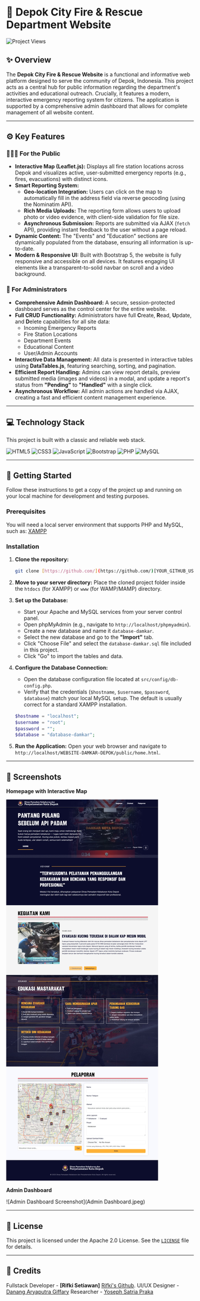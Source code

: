 # 🚒 Depok City Fire & Rescue Department Website

<img src="https://komarev.com/ghpvc/?username=[YOUR_GITHUB_USERNAME]&label=Project%20Views&color=DC3545&style=flat" alt="Project Views"/>

## ✨ Overview

The **Depok City Fire & Rescue Website** is a functional and informative web platform designed to serve the community of Depok, Indonesia. This project acts as a central hub for public information regarding the department's activities and educational outreach. Crucially, it features a modern, interactive emergency reporting system for citizens. The application is supported by a comprehensive admin dashboard that allows for complete management of all website content.

---

## ⚙️ Key Features

### 👨‍👩‍👧 For the Public

* **Interactive Map (Leaflet.js):** Displays all fire station locations across Depok and visualizes active, user-submitted emergency reports (e.g., fires, evacuations) with distinct icons.
* **Smart Reporting System:**
    * **Geo-location Integration:** Users can click on the map to automatically fill in the address field via reverse geocoding (using the Nominatim API).
    * **Rich Media Uploads:** The reporting form allows users to upload photo or video evidence, with client-side validation for file size.
    * **Asynchronous Submission:** Reports are submitted via AJAX (`fetch` API), providing instant feedback to the user without a page reload.
* **Dynamic Content:** The "Events" and "Education" sections are dynamically populated from the database, ensuring all information is up-to-date.
* **Modern & Responsive UI:** Built with Bootstrap 5, the website is fully responsive and accessible on all devices. It features engaging UI elements like a transparent-to-solid navbar on scroll and a video background.

### 👮 For Administrators

* **Comprehensive Admin Dashboard:** A secure, session-protected dashboard serves as the control center for the entire website.
* **Full CRUD Functionality:** Administrators have full **C**reate, **R**ead, **U**pdate, and **D**elete capabilities for all site data:
    * Incoming Emergency Reports
    * Fire Station Locations
    * Department Events
    * Educational Content
    * User/Admin Accounts
* **Interactive Data Management:** All data is presented in interactive tables using **DataTables.js**, featuring searching, sorting, and pagination.
* **Efficient Report Handling:** Admins can view report details, preview submitted media (images and videos) in a modal, and update a report's status from **"Pending"** to **"Handled"** with a single click.
* **Asynchronous Workflow:** All admin actions are handled via AJAX, creating a fast and efficient content management experience.

---

## 💻 Technology Stack

This project is built with a classic and reliable web stack.

![HTML5](https://img.shields.io/badge/HTML5-E34F26?style=for-the-badge&logo=html5&logoColor=white)
![CSS3](https://img.shields.io/badge/CSS3-1572B6?style=for-the-badge&logo=css3&logoColor=white)
![JavaScript](https://img.shields.io/badge/JavaScript-F7DF1E?style=for-the-badge&logo=javascript&logoColor=black)
![Bootstrap](https://img.shields.io/badge/Bootstrap-7952B3?style=for-the-badge&logo=bootstrap&logoColor=white)
![PHP](https://img.shields.io/badge/PHP-777BB4?style=for-the-badge&logo=php&logoColor=white)
![MySQL](https://img.shields.io/badge/MySQL-4479A1?style=for-the-badge&logo=mysql&logoColor=white)

---

## 🚀 Getting Started

Follow these instructions to get a copy of the project up and running on your local machine for development and testing purposes.

### Prerequisites

You will need a local server environment that supports PHP and MySQL, such as: [XAMPP](https://www.apachefriends.org/index.html)

### Installation

1.  **Clone the repository:**
    ```sh
    git clone [https://github.com/](https://github.com/)[YOUR_GITHUB_USERNAME]/[YOUR_REPOSITORY_NAME].git
    ```

2.  **Move to your server directory:**
    Place the cloned project folder inside the `htdocs` (for XAMPP) or `www` (for WAMP/MAMP) directory.

3.  **Set up the Database:**
    * Start your Apache and MySQL services from your server control panel.
    * Open phpMyAdmin (e.g., navigate to `http://localhost/phpmyadmin`).
    * Create a new database and name it `database-damkar`.
    * Select the new database and go to the **"Import"** tab.
    * Click "Choose File" and select the `database-damkar.sql` file included in this project.
    * Click "Go" to import the tables and data.

4.  **Configure the Database Connection:**
    * Open the database configuration file located at `src/config/db-config.php`.
    * Verify that the credentials (`$hostname`, `$username`, `$password`, `$database`) match your local MySQL setup. The default is usually correct for a standard XAMPP installation.
    ```php
    $hostname = "localhost";
    $username = "root";
    $password = "";
    $database = "database-damkar";
    ```

5.  **Run the Application:**
    Open your web browser and navigate to `http://localhost/WEBSITE-DAMKAR-DEPOK/public/home.html`.

---

## 📸 Screenshots

**Homepage with Interactive Map**

![Homepage Screenshot](Homepage.jpeg)

**Admin Dashboard**

![Admin Dashboard Screenshot](Admin Dashboard.jpeg)

---

## 📄 License

This project is licensed under the Apache 2.0 License. See the [`LICENSE`](LICENSE) file for details.

---

## 🙏 Credits

Fullstack Developer - **[Rifki Setiawan]** [Rifki's Github](https://github.com/rifkisetiawan0101).
UI/UX Designer - [Danang Aryaputra Giffary](https://github.com/nangsen1)
Researcher - [Yoseph Satria Praka](https://www.instagram.com/yyoooosz/)
